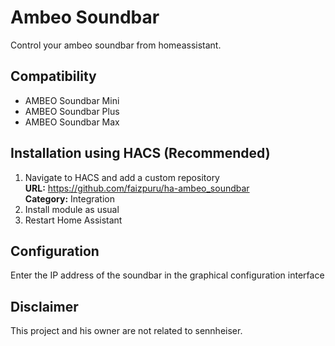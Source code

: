 Ambeo Soundbar
============
Control your ambeo soundbar from homeassistant.

## Compatibility 
- AMBEO Soundbar Mini
- AMBEO Soundbar Plus
- AMBEO Soundbar Max
  
## Installation using HACS (Recommended)
1. Navigate to HACS and add a custom repository  
    **URL:** https://github.com/faizpuru/ha-ambeo_soundbar  
    **Category:** Integration
2. Install module as usual
3. Restart Home Assistant

## Configuration
Enter the IP address of the soundbar in the graphical configuration interface

## Disclaimer
This project and his owner are not related to sennheiser.
